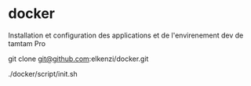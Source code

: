 # docker
Installation et configuration des applications et de l'envirenement dev de tamtam Pro

git clone git@github.com:elkenzi/docker.git


./docker/script/init.sh

